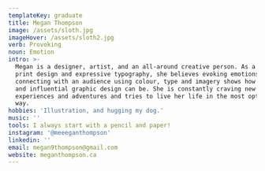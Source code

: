 ```yaml
---
templateKey: graduate
title: Megan Thompson
image: /assets/sloth.jpg
imageHover: /assets/sloth2.jpg
verb: Provoking
noun: Emotion
intro: >-
  Megan is a designer, artist, and an all-around creative person. As a lover of
  print design and expressive typography, she believes evoking emotions and
  connecting with an audience using colour, type and imagery shows how powerful
  and influential graphic design can be. She is constantly craving new
  experiences and adventures and tries to live her life in the most optimistic
  way.
hobbies: 'Illustration, and hugging my dog.'
music: ''
tools: I always start with a pencil and paper!
instagram: '@meeeganthompson'
linkedin: ''
email: megan9thompson@gmail.com
website: meganthompson.ca
---
```


